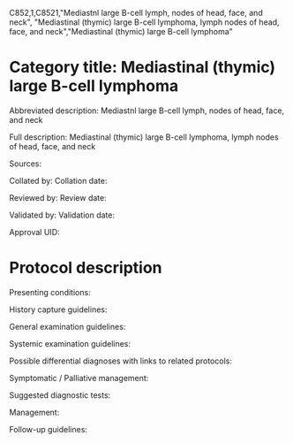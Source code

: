 C852,1,C8521,"Mediastnl large B-cell lymph, nodes of head, face, and neck", "Mediastinal (thymic) large B-cell lymphoma, lymph nodes of head, face, and neck","Mediastinal (thymic) large B-cell lymphoma"
# Category title: Mediastinal (thymic) large B-cell lymphoma

Abbreviated description: Mediastnl large B-cell lymph, nodes of head, face, and neck

Full description: Mediastinal (thymic) large B-cell lymphoma, lymph nodes of head, face, and neck

Sources:

Collated by:
Collation date:

Reviewed by:
Review date:

Validated by:
Validation date:

Approval UID:

# Protocol description

Presenting conditions:

History capture guidelines:

General examination guidelines:

Systemic examination guidelines:

Possible differential diagnoses with links to related protocols:

Symptomatic / Palliative management:

Suggested diagnostic tests:

Management:

Follow-up guidelines:
